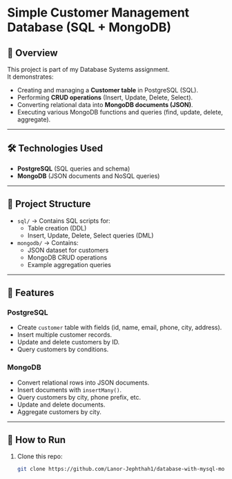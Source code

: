 # Simple Customer Management Database (SQL + MongoDB)

## 📌 Overview
This project is part of my Database Systems assignment.  
It demonstrates:
- Creating and managing a **Customer table** in PostgreSQL (SQL).
- Performing **CRUD operations** (Insert, Update, Delete, Select).
- Converting relational data into **MongoDB documents (JSON)**.
- Executing various MongoDB functions and queries (find, update, delete, aggregate).

---

## 🛠️ Technologies Used
- **PostgreSQL** (SQL queries and schema)
- **MongoDB** (JSON documents and NoSQL queries)

---

## 📂 Project Structure
- `sql/` → Contains SQL scripts for:
  - Table creation (DDL)
  - Insert, Update, Delete, Select queries (DML)
- `mongodb/` → Contains:
  - JSON dataset for customers
  - MongoDB CRUD operations
  - Example aggregation queries

---

## 🔑 Features
### PostgreSQL
- Create `customer` table with fields (id, name, email, phone, city, address).
- Insert multiple customer records.
- Update and delete customers by ID.
- Query customers by conditions.

### MongoDB
- Convert relational rows into JSON documents.
- Insert documents with `insertMany()`.
- Query customers by city, phone prefix, etc.
- Update and delete documents.
- Aggregate customers by city.

---

## 🚀 How to Run
1. Clone this repo:
   ```bash
   git clone https://github.com/Lanor-Jephthah1/database-with-mysql-mongodb-postgresql.git
